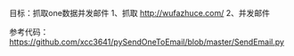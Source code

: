 目标：抓取one数据并发邮件
1、抓取 http://wufazhuce.com/
2、并发邮件

参考代码：
https://github.com/xcc3641/pySendOneToEmail/blob/master/SendEmail.py

